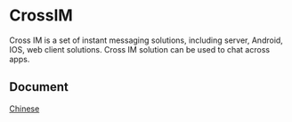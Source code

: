 # CrossIM
 Cross IM is a set of instant messaging solutions, including server, Android, IOS, web client solutions. Cross IM solution can be used to chat across apps.


## Document  

[Chinese](./README_cn.md)
